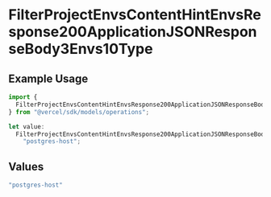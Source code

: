 # FilterProjectEnvsContentHintEnvsResponse200ApplicationJSONResponseBody3Envs10Type

## Example Usage

```typescript
import {
  FilterProjectEnvsContentHintEnvsResponse200ApplicationJSONResponseBody3Envs10Type,
} from "@vercel/sdk/models/operations";

let value:
  FilterProjectEnvsContentHintEnvsResponse200ApplicationJSONResponseBody3Envs10Type =
    "postgres-host";
```

## Values

```typescript
"postgres-host"
```